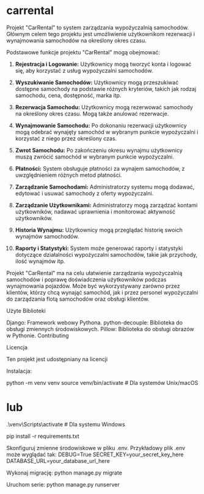 # carrental

Projekt "CarRental" to system zarządzania wypożyczalnią samochodów. Głównym celem tego projektu jest umożliwienie użytkownikom rezerwacji i wynajmowania samochodów na określony okres czasu.

Podstawowe funkcje projektu "CarRental" mogą obejmować:

1. **Rejestracja i Logowanie:** Użytkownicy mogą tworzyć konta i logować się, aby korzystać z usług wypożyczalni samochodów.

2. **Wyszukiwanie Samochodów:** Użytkownicy mogą przeszukiwać dostępne samochody na podstawie różnych kryteriów, takich jak rodzaj samochodu, cena, dostępność, marka itp.

3. **Rezerwacja Samochodu:** Użytkownicy mogą rezerwować samochody na określony okres czasu. Mogą także anulować rezerwacje.

4. **Wynajmowanie Samochodu:** Po dokonaniu rezerwacji użytkownicy mogą odebrać wynajęty samochód w wybranym punkcie wypożyczalni i korzystać z niego przez określony czas.

5. **Zwrot Samochodu:** Po zakończeniu okresu wynajmu użytkownicy muszą zwrócić samochód w wybranym punkcie wypożyczalni.

6. **Płatności:** System obsługuje płatności za wynajem samochodów, z uwzględnieniem różnych metod płatności.

7. **Zarządzanie Samochodami:** Administratorzy systemu mogą dodawać, edytować i usuwać samochody z oferty wypożyczalni.

8. **Zarządzanie Użytkownikami:** Administratorzy mogą zarządzać kontami użytkowników, nadawać uprawnienia i monitorować aktywność użytkowników.

9. **Historia Wynajmu:** Użytkownicy mogą przeglądać historię swoich wynajmów samochodów.

10. **Raporty i Statystyki:** System może generować raporty i statystyki dotyczące działalności wypożyczalni samochodów, takie jak przychody, ilość wynajmów itp.

Projekt "CarRental" ma na celu ułatwienie zarządzania wypożyczalnią samochodów i poprawę doświadczenia użytkowników podczas wynajmowania pojazdów. Może być wykorzystywany zarówno przez klientów, którzy chcą wynająć samochód, jak i przez personel wypożyczalni do zarządzania flotą samochodów oraz obsługi klientów.

Użyte Biblioteki

Django: Framework webowy Pythona.
python-decouple: Biblioteka do obsługi zmiennych środowiskowych.
Pillow: Biblioteka do obsługi obrazów w Pythonie.
Contributing


Licencja

Ten projekt jest udostępniany na licencji 

Instalacja:

python -m venv venv
source venv/bin/activate  # Dla systemów Unix/macOS
# lub
.\venv\Scripts\activate  # Dla systemu Windows

pip install -r requirements.txt

Skonfiguruj zmienne środowiskowe w pliku .env. Przykładowy plik .env może wyglądać tak:
DEBUG=True
SECRET_KEY=your_secret_key_here
DATABASE_URL=your_database_url_here

Wykonaj migrację:
python manage.py migrate

Uruchom serie:
python manage.py runserver


